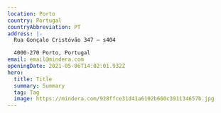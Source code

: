 ```yaml
---
location: Porto
country: Portugal
countryAbbreviation: PT
address: |-
  Rua Gonçalo Cristóvão 347 – s404

  4000-270 Porto, Portugal
email: email@mindera.com
openingDate: 2021-05-06T14:02:01.932Z
hero:
  title: Title
  summary: Summary
  tag: Tag
  image: https://mindera.com/928ffce31d41a6102b660c391134657b.jpg
---
```

